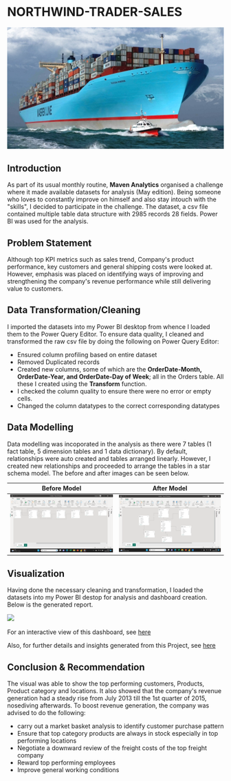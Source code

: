 # NORTHWIND-TRADER-SALES

![](Northwind_Trader_Sales_image.jfif)


## Introduction
As part of its usual monthly routine, **Maven Analytics** organised a challenge where it made available datasets for analysis (May edition). Being someone who loves to constantly improve on himself and also stay intouch with the "skills", I decided to participate in the challenge. The dataset, a csv file contained multiple table data structure with 2985 records 28 fields. Power BI was used for the analysis.


## Problem Statement
Although top KPI metrics such as sales trend, Company's product performance, key customers and general shipping costs were looked at. However, emphasis was placed on identifying ways of improving and strengthening the company's revenue performance while still delivering value to customers. 

## Data Transformation/Cleaning
I imported the datasets into my Power BI desktop from whence I loaded them to the Power Query Editor. To ensure data quality, I cleaned and transformed the raw csv file by doing the following on Power Query Editor:

- Ensured column profiling based on entire dataset
- Removed Duplicated records
- Created new columns, some of which are the **OrderDate-Month, OrderDate-Year, and OrderDate-Day of Week**; all in the Orders table. All these I created using the **Transform** function.
- I checked the column quality to ensure there were no error or empty cells.
- Changed the column datatypes to the correct corresponding datatypes

  
## Data Modelling
Data modelling was incoporated in the analysis as there were 7 tables (1 fact table, 5 dimension tables and 1 data dictionary). By default, relationships were auto created and tables arranged linearly. However, I created new relationships and proceeded to arrange the tables in a star schema model. The before and after images can be seen below.

Before Model                       |                         After Model
:---------------------------------:|:--------------------------------------:
![](Before.png)                    |      ![](After.png)



## Visualization
Having done the necessary cleaning and transformation, I loaded the datasets into my Power BI destop for analysis and dashboard creation. Below is the generated report.


![](Northwind_Trader_Sales_Maven_Analytics_challenge.jpg)

For an interactive view of this dashboard, see [here](https://app.powerbi.com/groups/me/reports/92aa89ed-9615-4a6c-b406-620b7f3ed9de/ReportSection?experience=power-bi) 

Also, for further details and insights generated from this Project, see [here](https://mavenanalytics.io/project/6132)



## Conclusion & Recommendation
The visual was able to show the top performing customers, Products, Product category and locations. It also showed that the company's revenue generation had a steady rise from July 2013 till the 1st quarter of 2015, nosediving afterwards. To boost revenue generation, the company was advised to do the following:
- carry out a market basket analysis to identify customer purchase pattern
- Ensure that top category products are always in stock especially in top performing locations
- Negotiate a downward review of the freight costs of the top freight company
- Reward top performing employees
- Improve general working conditions
